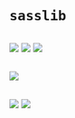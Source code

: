 # `sasslib`

![](https://img.shields.io/github/issues/nonaybay/sasslib?label=issues&labelColor=212121&color=388e3c&style=for-the-badge)
![](https://img.shields.io/github/forks/nonaybay/sasslib?label=forks&labelColor=212121&color=1976d2&style=for-the-badge)
![](https://img.shields.io/github/license/nonaybay/sasslib?label=license&labelColor=212121&color=c51162&style=for-the-badge)
---
![](https://img.shields.io/static/v1?label=status&labelColor=212121&message=work%20in%20progress&color=d32f2f&style=for-the-badge)
---
![](https://img.shields.io/static/v1?label=Editor%2FIDE&labelColor=212121&message=Visual%20Studio%20Code%20%7C%20v1.60.0&color=1976d2&style=for-the-badge)
![](https://img.shields.io/static/v1?label=sass%20as%20npm%20package&labelColor=212121&message=1.38.2%20compiled%20with%20dart2js%202.13.4&color=1976d2&style=for-the-badge)
---


<!-- ![](https://img.shields.io/github/issues/nonaybay/sasslib?style=for-the-badge) -->
<!-- ![](https://img.shields.io/github/forks/nonaybay/sasslib?style=for-the-badge) -->
<!-- ![](https://img.shields.io/github/license/nonaybay/sasslib?style=for-the-badge) -->
<!-- ![](https://img.shields.io/badge/-Work_in_Progress-informational?style=social) -->
